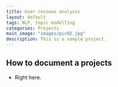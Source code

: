 ```yaml
---
title: User reviews analysis
layout: default
tags: NLP, topic modelling
categories: Projects
main_image: "images/pic02.jpg"
description: This is a sample project.
---
```


## How to document a projects
* Right here.

